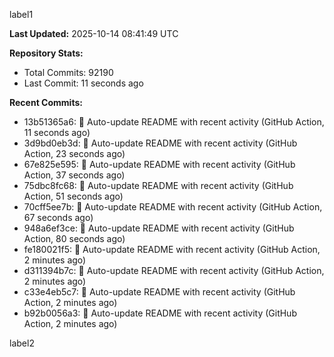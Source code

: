 
label1 
<!-- ACTIVITY_START -->
**Last Updated:** 2025-10-14 08:41:49 UTC

**Repository Stats:**
- Total Commits: 92190
- Last Commit: 11 seconds ago

**Recent Commits:**
- 13b51365a6: 🤖 Auto-update README with recent activity (GitHub Action, 11 seconds ago)
- 3d9bd0eb3d: 🤖 Auto-update README with recent activity (GitHub Action, 23 seconds ago)
- 67e825e595: 🤖 Auto-update README with recent activity (GitHub Action, 37 seconds ago)
- 75dbc8fc68: 🤖 Auto-update README with recent activity (GitHub Action, 51 seconds ago)
- 70cff5ee7b: 🤖 Auto-update README with recent activity (GitHub Action, 67 seconds ago)
- 948a6ef3ce: 🤖 Auto-update README with recent activity (GitHub Action, 80 seconds ago)
- fe180021f5: 🤖 Auto-update README with recent activity (GitHub Action, 2 minutes ago)
- d311394b7c: 🤖 Auto-update README with recent activity (GitHub Action, 2 minutes ago)
- c33e4eb5c7: 🤖 Auto-update README with recent activity (GitHub Action, 2 minutes ago)
- b92b0056a3: 🤖 Auto-update README with recent activity (GitHub Action, 2 minutes ago)
<!-- ACTIVITY_END -->

label2
